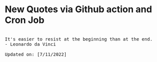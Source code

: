 # New Quotes via Github action and Cron Job

<pre>
<!-- #quote -->
It's easier to resist at the beginning than at the end.
- Leonardo da Vinci

Updated on: [7/11/2022]
<!-- #quoteEnd -->
</pre>
